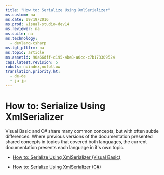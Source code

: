 ```yaml
---
title: "How to: Serialize Using XmlSerializer"
ms.custom: na
ms.date: 09/19/2016
ms.prod: visual-studio-dev14
ms.reviewer: na
ms.suite: na
ms.technology: 
  - devlang-csharp
ms.tgt_pltfrm: na
ms.topic: article
ms.assetid: 90a66dff-c195-4be8-a0cc-c7b173309524
caps.latest.revision: 5
robots: noindex,nofollow
translation.priority.ht: 
  - de-de
  - ja-jp
---
```

# How to: Serialize Using XmlSerializer
Visual Basic and C# share many common concepts, but with often subtle differences. Where previous versions of the documentation presented shared concepts in topics that covered both languages, the current documentation presents each language in it's own topic.  
  
-   [How to: Serialize Using XmlSerializer (Visual Basic)](../Topic/How%20to:%20Serialize%20Using%20XmlSerializer%20\(Visual%20Basic\).md)  
  
-   [How to: Serialize Using XmlSerializer (C#)](../vs140/How-to--Serialize-Using-XmlSerializer--C#-.md)